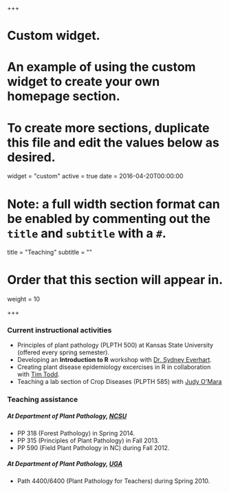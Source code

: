 +++
# Custom widget.
# An example of using the custom widget to create your own homepage section.
# To create more sections, duplicate this file and edit the values below as desired.
widget = "custom"
active = true
date = 2016-04-20T00:00:00

# Note: a full width section format can be enabled by commenting out the `title` and `subtitle` with a `#`.
title = "Teaching"
subtitle = ""

# Order that this section will appear in.
weight = 10

+++

### Current instructional activities
- Principles of plant pathology (PLPTH 500) at Kansas State University (offered every spring semester).
- Developing an **Introduction to R** workshop with [Dr. Sydney Everhart](https://plantpathology.unl.edu/sydney-everhart).
- Creating plant disease epidemiology excercises in R in collaboration with [Tim Todd](https://www.plantpath.k-state.edu/people/faculty/todd-timothy/index.html).
- Teaching a lab section of Crop Diseases (PLPTH 585) with [Judy O'Mara](https://www.plantpath.k-state.edu/people/faculty/omara/)


### Teaching assistance
##### At Department of Plant Pathology, [NCSU](https://www.ncsu.edu/)
- PP 318 (Forest Pathology) in Spring 2014.
- PP 315 (Principles of Plant Pathology) in Fall 2013.
- PP 590 (Field Plant Pathology in NC) during Fall 2012.

##### At Department of Plant Pathology, [UGA](https://www.uga.edu/)
- Path 4400/6400 (Plant Pathology for Teachers) during Spring 2010.
